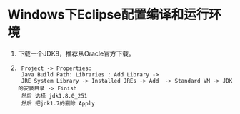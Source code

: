 # Windows下Eclipse配置编译和运行环境

1. 下载一个JDK8，推荐从Oracle官方下载。
2. ```
	Project -> Properties:
	Java Build Path: Libraries : Add Library ->
	JRE System Library -> Installed JREs -> Add  -> Standard VM -> JDK 的安装目录 -> Finish
	然后 选择 jdk1.8.0_251
	然后 把jdk1.7的删除 Apply
	```
